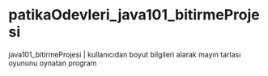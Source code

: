 # patikaOdevleri_java101_bitirmeProjesi
java101_bitirmeProjesi | kullanıcıdan boyut bilgileri alarak mayın tarlası oyununu oynatan program
